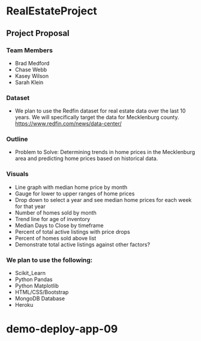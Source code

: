# RealEstateProject

## Project Proposal

### Team Members
* Brad Medford
* Chase Webb
* Kasey Wilson
* Sarah Klein

### Dataset 
* We plan to use the Redfin dataset for real estate data over the last 10 years. We will specifically target the data for Mecklenburg county. https://www.redfin.com/news/data-center/

### Outline
* Problem to Solve: Determining trends in home prices in the Mecklenburg area and predicting home prices based on historical data. 

### Visuals
* Line graph with median home price by month 
* Gauge for lower to upper ranges of home prices
* Drop down to select a year and see median home prices for each week for that year
* Number of homes sold by month 
* Trend line for age of inventory 
* Median Days to Close by timeframe
* Percent of total active listings with price drops
* Percent of homes sold above list
* Demonstrate total active listings against other factors?

### We plan to use the following:
* Scikit_Learn
* Python Pandas
* Python Matplotlib
* HTML/CSS/Bootstrap
* MongoDB Database
* Heroku 

# demo-deploy-app-09
